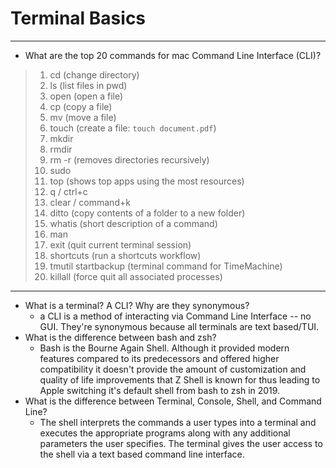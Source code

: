 # Terminal Basics

***

* What are the top 20 commands for mac Command Line Interface (CLI)?

>1. cd (change directory)
>2. ls (list files in pwd)
>3. open (open a file)
>4. cp (copy a file)
>5. mv (move a file)
>6. touch (create a file: `touch document.pdf`)
>7. mkdir
>8. rmdir
>9. rm -r (removes directories recursively)
>10. sudo 
>11. top (shows top apps using the most resources)
>12. q / ctrl+c
>13. clear / command+k
>14. ditto (copy contents of a folder to a new folder)
>15. whatis (short description of a command)
>16. man
>17. exit (quit current terminal session)
>18. shortcuts (run a shortcuts workflow)
>19. tmutil startbackup (terminal command for TimeMachine)
>20. killall (force quit all associated processes)

***

* What is a terminal? A CLI? Why are they synonymous?
  * a CLI is a method of interacting via Command Line Interface -- no GUI. They're 
    synonymous because all terminals are text based/TUI.
* What is the difference between bash and zsh?
  * Bash is the Bourne Again Shell. Although it provided modern features compared to 
    its predecessors and offered higher compatibility it doesn't provide the amount of 
    customization and quality of life improvements that Z Shell is known for thus 
    leading to Apple switching it's default shell from bash to zsh in 2019.
* What is the difference between Terminal, Console, Shell, and Command Line?
  * The shell interprets the commands a user types into a terminal and executes the 
    appropriate programs along with any additional parameters the user specifies. The 
    terminal gives the user access to the shell via a text based command line interface.